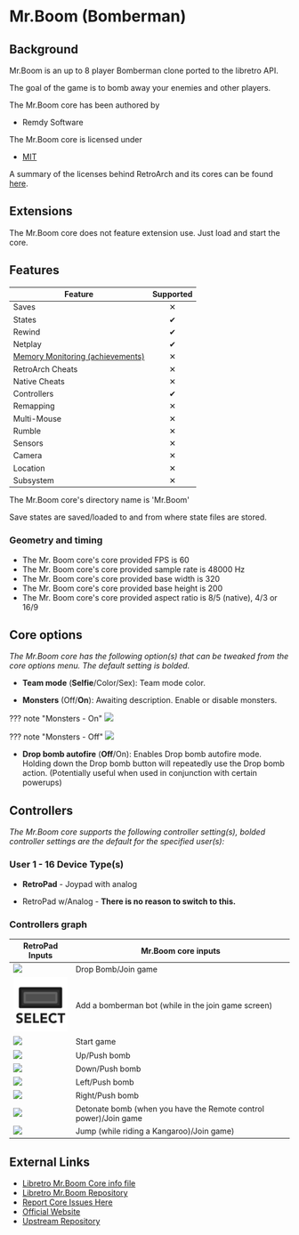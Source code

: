 # Mr.Boom (Bomberman)

## Background

Mr.Boom is an up to 8 player Bomberman clone ported to the libretro API.

The goal of the game is to bomb away your enemies and other players.

The Mr.Boom core has been authored by

- Remdy Software

The Mr.Boom core is licensed under

- [MIT](https://github.com/libretro/mrboom-libretro/blob/master/LICENSE)

A summary of the licenses behind RetroArch and its cores can be found [here](../development/licenses.md).

## Extensions

The Mr.Boom core does not feature extension use. Just load and start the core.

## Features

| Feature           | Supported |
|-------------------|:---------:|
| Saves             | ✕         |
| States            | ✔         |
| Rewind            | ✔         |
| Netplay           | ✔         |
| [Memory Monitoring (achievements)](../guides/memorymonitoring.md) | ✕         |
| RetroArch Cheats  | ✕         |
| Native Cheats     | ✕         |
| Controllers       | ✔         |
| Remapping         | ✕         |
| Multi-Mouse       | ✕         |
| Rumble            | ✕         |
| Sensors           | ✕         |
| Camera            | ✕         |
| Location          | ✕         |
| Subsystem         | ✕         |

The Mr.Boom core's directory name is 'Mr.Boom'

Save states are saved/loaded to and from where state files are stored.

### Geometry and timing

- The Mr. Boom core's core provided FPS is 60
- The Mr. Boom core's core provided sample rate is 48000 Hz
- The Mr. Boom core's core provided base width is 320
- The Mr. Boom core's core provided base height is 200
- The Mr. Boom core's core provided aspect ratio is 8/5 (native), 4/3 or 16/9

## Core options

*The Mr.Boom core has the following option(s) that can be tweaked from the core options menu. The default setting is bolded.*

- **Team mode** (**Selfie**/Color/Sex): Team mode color.

- **Monsters** (Off/**On**): Awaiting description. Enable or disable monsters.

??? note "Monsters - On"
	![](../image/core/mr_boom/monsters_on.png)

??? note "Monsters - Off"
	![](../image/core/mr_boom/monsters_off.png)

- **Drop bomb autofire** (**Off**/On): Enables Drop bomb autofire mode. Holding down the Drop bomb button will repeatedly use the Drop bomb action. (Potentially useful when used in conjunction with certain powerups)

## Controllers

*The Mr.Boom core supports the following controller setting(s), bolded controller settings are the default for the specified user(s):*

### User 1 - 16 Device Type(s)

* **RetroPad** - Joypad with analog

* RetroPad w/Analog - **There is no reason to switch to this.**

### Controllers graph

| RetroPad Inputs                                | Mr.Boom core inputs |
|------------------------------------------------|---------------------|
| ![](../image/retropad/retro_b.png)             | Drop Bomb/Join game                         |
| ![](../image/retropad/retro_select.png)        | Add a bomberman bot (while in the join game screen)                         |
| ![](../image/retropad/retro_start.png)         | Start game                         |
| ![](../image/retropad/retro_dpad_up.png)       | Up/Push bomb                         |
| ![](../image/retropad/retro_dpad_down.png)     | Down/Push bomb                         |
| ![](../image/retropad/retro_dpad_left.png)     | Left/Push bomb                         |
| ![](../image/retropad/retro_dpad_right.png)    | Right/Push bomb                         |
| ![](../image/retropad/retro_a.png)             | Detonate bomb (when you have the Remote control power)/Join game                         |
| ![](../image/retropad/retro_x.png)             | Jump (while riding a Kangaroo)/Join game)                         |

## External Links

* [Libretro Mr.Boom Core info file](https://github.com/libretro/libretro-super/blob/master/dist/info/mrboom_libretro.info)
* [Libretro Mr.Boom Repository](https://github.com/libretro/mrboom-libretro)
* [Report Core Issues Here](https://github.com/libretro/libretro-meta)
* [Official Website](http://mrboom.mumblecore.org/)
* [Upstream Repository](https://github.com/Javanaise/mrboom-libretro)
